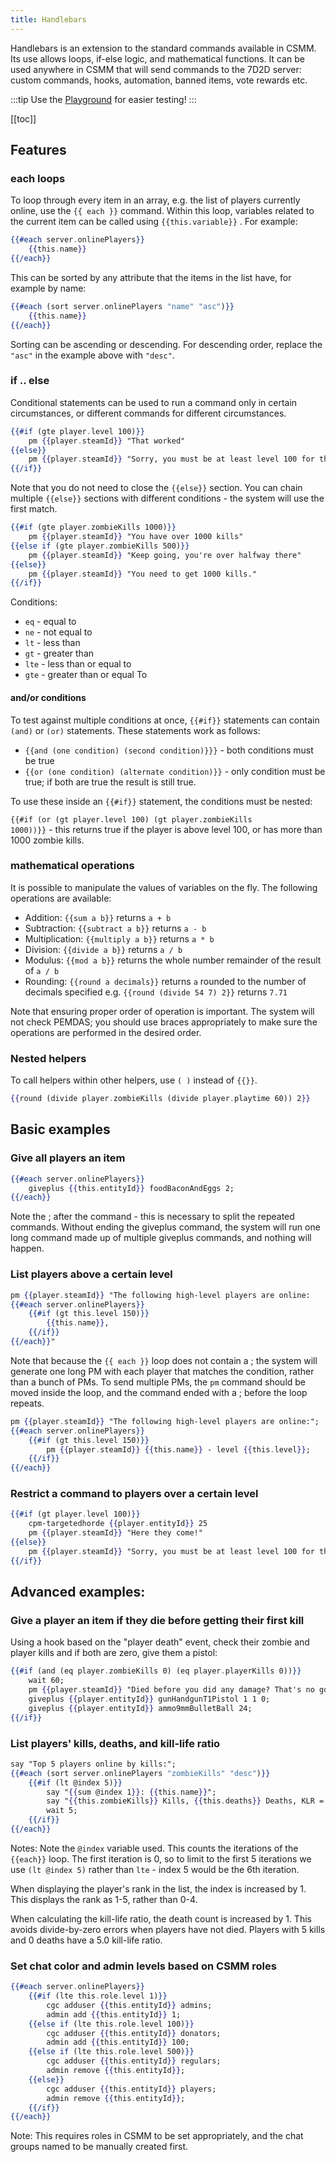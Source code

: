 ```yaml
---
title: Handlebars
---
```


Handlebars is an extension to the standard commands available in CSMM. Its use allows loops, if-else logic, and mathematical functions. It can be used anywhere in CSMM that will send commands to the 7D2D server: custom commands, hooks, automation, banned items, vote rewards etc.

:::tip
Use the [Playground](https://catalysmsservermanager.github.io/custom-commands-playground/) for easier testing!
:::

[[toc]]

## Features

### each loops

To loop through every item in an array, e.g. the list of players currently online, use the <code v-pre>{{ each }}</code> command. Within this loop, variables related to the current item can be called using <code v-pre>{{this.variable}}</code> . For example:

```handlebars
{{#each server.onlinePlayers}}
    {{this.name}}
{{/each}}
```

This can be sorted by any attribute that the items in the list have, for example by name:

```handlebars
{{#each (sort server.onlinePlayers "name" "asc")}}
    {{this.name}}
{{/each}}
```

Sorting can be ascending or descending. For descending order, replace the `"asc"` in the example above with `"desc"`.

### if .. else

Conditional statements can be used to run a command only in certain circumstances, or different commands for different circumstances.

```handlebars
{{#if (gte player.level 100)}}
    pm {{player.steamId}} "That worked"
{{else}}
    pm {{player.steamId}} "Sorry, you must be at least level 100 for this command"
{{/if}}
```

Note that you do not need to close the <code v-pre>{{else}}</code>  section. You can chain multiple <code v-pre>{{else}}</code> sections with different conditions - the system will use the first match.

```handlebars
{{#if (gte player.zombieKills 1000)}}
    pm {{player.steamId}} "You have over 1000 kills"
{{else if (gte player.zombieKills 500)}}
    pm {{player.steamId}} "Keep going, you're over halfway there"
{{else}}
    pm {{player.steamId}} "You need to get 1000 kills."
{{/if}}
```

Conditions:
* `eq` - equal to
* `ne` - not equal to
* `lt` - less than
* `gt` - greater than
* `lte` - less than or equal to
* `gte` - greater than or equal To

#### and/or conditions

To test against multiple conditions at once, <code v-pre>{{#if}}</code> statements can contain `(and)` or `(or)` statements. These statements work as follows:

- <code v-pre>{{and (one condition) (second condition)}}}</code> - both conditions must be true
- <code v-pre>{{or (one condition) (alternate condition)}}</code> - only condition must be true; if both are true the result is still true.

To use these inside an <code v-pre>{{#if}}</code>  statement, the conditions must be nested:

<code v-pre>{{#if (or (gt player.level 100) (gt player.zombieKills 1000))}}</code> - this returns true if the player is above level 100, or has more than 1000 zombie kills.

### mathematical operations

It is possible to manipulate the values of variables on the fly. The following operations are available:

* Addition: <code v-pre>{{sum a b}}</code>  returns `a + b`
* Subtraction: <code v-pre>{{subtract a b}}</code>  returns `a - b`
* Multiplication: <code v-pre>{{multiply a b}}</code>  returns `a * b`
* Division: <code v-pre>{{divide a b}}</code>  returns `a / b`
* Modulus: <code v-pre>{{mod a b}}</code>  returns the whole number remainder of the result of `a / b`
* Rounding: <code v-pre>{{round a decimals}}</code>  returns `a` rounded to the number of decimals specified e.g. <code v-pre>{{round (divide 54 7) 2}}</code>  returns `7.71`

Note that ensuring proper order of operation is important. The system will not check PEMDAS; you should use braces appropriately to make sure the operations are performed in the desired order.

### Nested helpers

To call helpers within other helpers, use `( )` instead of `{{}}`.

```handlebars
{{round (divide player.zombieKills (divide player.playtime 60)) 2}}
```

## Basic examples

### Give all players an item

```handlebars
{{#each server.onlinePlayers}}
    giveplus {{this.entityId}} foodBaconAndEggs 2;
{{/each}}
```

Note the ; after the command - this is necessary to split the repeated commands. Without ending the giveplus command, the system will run one long command made up of multiple giveplus commands, and nothing will happen.

### List players above a certain level

```handlebars
pm {{player.steamId}} "The following high-level players are online:
{{#each server.onlinePlayers}}
    {{#if (gt this.level 150)}}
        {{this.name}}, 
    {{/if}}
{{/each}}"
```

Note that because the <code v-pre>{{ each }}</code> loop does not contain a ; the system will generate one long PM with each player that matches the condition, rather than a bunch of PMs. To send multiple PMs, the `pm` command should be moved inside the loop, and the command ended with a ; before the loop repeats.

```handlebars
pm {{player.steamId}} "The following high-level players are online:";
{{#each server.onlinePlayers}}
    {{#if (gt this.level 150)}}
        pm {{player.steamId}} {{this.name}} - level {{this.level}};
    {{/if}}
{{/each}}
```

### Restrict a command to players over a certain level

```handlebars
{{#if (gt player.level 100)}}
    cpm-targetedhorde {{player.entityId}} 25
    pm {{player.steamId}} "Here they come!"
{{else}}
    pm {{player.steamId}} "Sorry, you must be at least level 100 for this command"
{{/if}}
```

## Advanced examples:

### Give a player an item if they die before getting their first kill

Using a hook based on the "player death" event, check their zombie and player kills and if both are zero, give them a pistol:

```handlebars
{{#if (and (eq player.zombieKills 0) (eq player.playerKills 0))}}
    wait 60;
    pm {{player.steamId}} "Died before you did any damage? That's no good. Here's a pity prize."
    giveplus {{player.entityId}} gunHandgunT1Pistol 1 1 0;
    giveplus {{player.entityId}} ammo9mmBulletBall 24;
{{/if}}
```

### List players' kills, deaths, and kill-life ratio

```handlebars
say "Top 5 players online by kills:";
{{#each (sort server.onlinePlayers "zombieKills" "desc")}}
    {{#if (lt @index 5)}}
        say "{{sum @index 1}}: {{this.name}}";
        say "{{this.zombieKills}} Kills, {{this.deaths}} Deaths, KLR = {{round ( divide this.zombieKills (sum this.deaths 1)) 1}}";
        wait 5;
    {{/if}}
{{/each}}
```

Notes:
Note the `@index` variable used. This counts the iterations of the <code v-pre>{{each}}</code> loop. The first iteration is 0, so to limit to the first 5 iterations we use `(lt @index 5)` rather than `lte` - index 5 would be the 6th iteration.

When displaying the player's rank in the list, the index is increased by 1. This displays the rank as 1-5, rather than 0-4.

When calculating the kill-life ratio, the death count is increased by 1. This avoids divide-by-zero errors when players have not died. Players with 5 kills and 0 deaths have a 5.0 kill-life ratio.

### Set chat color and admin levels based on CSMM roles

```handlebars
{{#each server.onlinePlayers}}
    {{#if (lte this.role.level 1)}}
        cgc adduser {{this.entityId}} admins;
        admin add {{this.entityId}} 1;
    {{else if (lte this.role.level 100)}}
        cgc adduser {{this.entityId}} donators;
        admin add {{this.entityId}} 100;
    {{else if (lte this.role.level 500)}}
        cgc adduser {{this.entityId}} regulars;
        admin remove {{this.entityId}};
    {{else}}
        cgc adduser {{this.entityId}} players;
        admin remove {{this.entityId}};
    {{/if}}
{{/each}}
```

Note: This requires roles in CSMM to be set appropriately, and the chat groups named to be manually created first.
